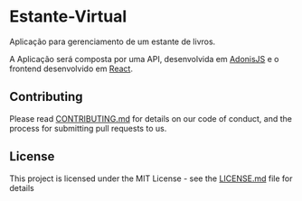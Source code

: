 # Estante-Virtual

Aplicação para gerenciamento de um estante de livros.

A Aplicação será composta por uma API, desenvolvida em [AdonisJS](https://adonisjs.com/) e o frontend desenvolvido em [React](https://reactjs.org/).

## Contributing

Please read [CONTRIBUTING.md](CONTRIBUTING.md) for details on our code of conduct, and the process for submitting pull requests to us.

## License

This project is licensed under the MIT License - see the [LICENSE.md](LICENSE.md) file for details
